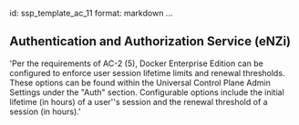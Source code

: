 id: ssp_template_ac_11
format: markdown
...
## Authentication and Authorization Service (eNZi)

'Per the requirements of AC-2 (5), Docker Enterprise Edition
can be configured to enforce user session lifetime limits and renewal
thresholds. These options can be found within the Universal Control
Plane Admin Settings under the "Auth" section. Configurable options
include the initial lifetime (in hours) of a user''s session and the
renewal threshold of a session (in hours).'
